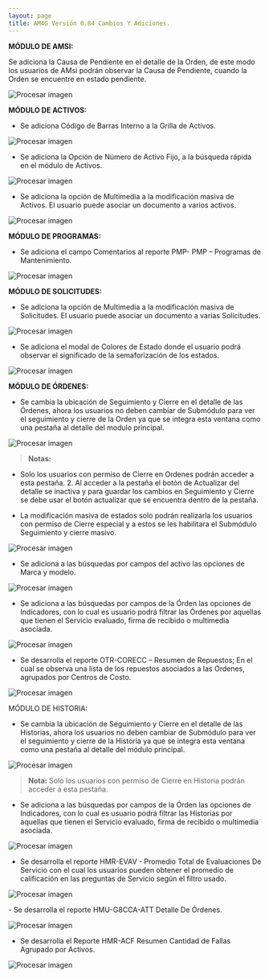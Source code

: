 ```yaml
---
layout: page
title: AM4G Versión 0.84 Cambios Y Adiciones.
---
```

**MÓDULO DE AMSI:**

Se adiciona la Causa de Pendiente en el detalle de la Orden, de este modo los usuarios de AMsi podrán observar la Causa de Pendiente, cuando la Orden se encuentre en estado pendiente.

![Procesar imagen](https://ayuda.winsoftware.com.co/assets/images/Version84/Image1.png)

**MÓDULO DE ACTIVOS:**

- Se adiciona Código de Barras Interno a la Grilla de Activos. 

![Procesar imagen](https://ayuda.winsoftware.com.co/assets/images/Version84/Image2.png)

- Se adiciona la Opción de Número de Activo Fijo, a la búsqueda rápida en el módulo de Activos.

![Procesar imagen](https://ayuda.winsoftware.com.co/assets/images/Version84/Image3.png)

- Se adiciona la opción de Multimedia a la modificación masiva de Activos. El usuario puede asociar un documento a varios activos. 

![Procesar imagen](https://ayuda.winsoftware.com.co/assets/images/Version84/Image4.png)

**MÓDULO DE PROGRAMAS:**

- Se adiciona el campo Comentarios al reporte PMP- PMP – Programas de Mantenimiento. 

![Procesar imagen](https://ayuda.winsoftware.com.co/assets/images/Version84/Image5.png)

**MÓDULO DE SOLICITUDES:**


- Se adiciona la opción de Multimedia a la modificación masiva de Solicitudes. El usuario puede asociar un documento a varias Solicitudes.

![Procesar imagen](https://ayuda.winsoftware.com.co/assets/images/Version84/Image6.png)

- Se adiciona el modal de Colores de Estado donde el usuario podrá observar el significado de la semaforización de los estados. 

![Procesar imagen](https://ayuda.winsoftware.com.co/assets/images/Version84/Image7.png)

**MÓDULO DE ÓRDENES:**

- Se cambia la ubicación de Seguimiento y Cierre en el detalle de las Órdenes, ahora los usuarios no deben cambiar de Submódulo para ver el seguimiento y cierre de la Orden ya que se integra esta ventana como una pestaña al detalle del modulo principal.  

![Procesar imagen](https://ayuda.winsoftware.com.co/assets/images/Version84/Image8.png)

>**Notas:**

- Solo los usuarios con permiso de Cierre en Ordenes podrán acceder a esta pestaña. 2. Al acceder a la pestaña el botón de Actualizar del detalle se inactiva y para guardar los cambios en Seguimiento y Cierre se debe usar el botón actualizar que se encuentra dentro de la pestaña.



- La modificación masiva de estados solo podrán realizarla los usuarios con permiso de Cierre especial y a estos se les habilitara el Submódulo Seguimiento y cierre masivo. 

![Procesar imagen](https://ayuda.winsoftware.com.co/assets/images/Version84/Image9.png)

- Se adiciona a las búsquedas por campos del activo las opciones de Marca y modelo.



![Procesar imagen](https://ayuda.winsoftware.com.co/assets/images/Version84/Image10.png)

- Se adiciona a las búsquedas por campos de la Órden las opciones de Indicadores, con lo cual es usuario podrá filtrar las Órdenes por aquellas que tienen el Servicio evaluado, firma de recibido o multimedia asociada.


![Procesar imagen](https://ayuda.winsoftware.com.co/assets/images/Version84/Image11.png)

- Se desarrolla el reporte OTR-CORECC – Resumen de Repuestos; En el cual se observa una lista de los repuestos asociados a las Ordenes, agrupados por Centros de Costo.

![Procesar imagen](https://ayuda.winsoftware.com.co/assets/images/Version84/Image13.png)

MÓDULO DE HISTORIA:



- Se cambia la ubicación de Seguimiento y Cierre en el detalle de las Historias, ahora los usuarios no deben cambiar de Submódulo para ver el seguimiento y cierre de la Historia ya que se integra esta ventana como una pestaña al detalle del módulo principal. 

![Procesar imagen](https://ayuda.winsoftware.com.co/assets/images/Version84/Image14.png)

>**Nota:** Solo los usuarios con permiso de Cierre en Historia podrán acceder a esta pestaña.



- Se adiciona a las búsquedas por campos de la Órden las opciones de Indicadores, con lo cual es usuario podrá filtrar las Historias por aquellas que tienen el Servicio evaluado, firma de recibido o multimedia asociada.
 

![Procesar imagen](https://ayuda.winsoftware.com.co/assets/images/Version84/Image15.png)



- Se desarrolla el reporte HMR-EVAV - Promedio Total de Evaluaciones De Servicio con el cual los usuarios pueden obtener el promedio de calificación en las preguntas de Servicio según el filtro usado.


![Procesar imagen](https://ayuda.winsoftware.com.co/assets/images/Version84/Image16.png)

-﻿ Se desarrolla el reporte HMU-G8CCA-ATT Detalle De Órdenes.﻿


![Procesar imagen](https://ayuda.winsoftware.com.co/assets/images/Version84/Image17.png)

- Se desarrolla el Reporte HMR-ACF Resumen Cantidad de Fallas Agrupado por Activos.

![Procesar imagen](https://ayuda.winsoftware.com.co/assets/images/Version84/Image18.png)